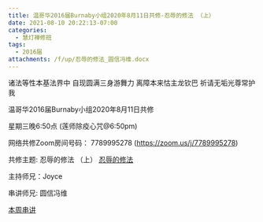 ```yaml
---
title: 温哥华2016届Burnaby小组2020年8月11日共修-忍辱的修法 （上）
date: 2021-08-10 20:22:13-07:00
categories:
  - 慧灯禅修班
tags:
  - 2016届
attachments: /f/up/忍辱的修法_圆信冯维.docx
---
```

诸法等性本基法界中 自现圆满三身游舞力 离障本来怙主龙钦巴 祈请无垢光尊常护我

温哥华2016届Burnaby小组2020年8月11日共修 

星期三晚6:50点 (莲师除疫心咒@6:50pm)

网络共修Zoom房间号码： 7789995278 (<https://zoom.us/j/7789995278>)

共修主题: 忍辱的修法 （上）
[忍辱的修法](https://www.huidengzhiguang.com/index.php/huideng-jiangtang/fofa-jianxiu/2016-07-21-09-18-12/756-l12024?title=) 


主持师兄：Joyce

串讲师兄: 圆信冯维

[本周串讲](/f/up/忍辱的修法_圆信冯维.docx)